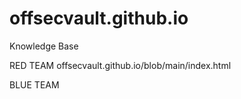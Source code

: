 # offsecvault.github.io
Knowledge Base

RED TEAM offsecvault.github.io/blob/main/index.html

BLUE TEAM
